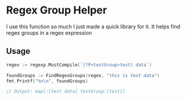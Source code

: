 # Regex Group Helper

I use this function so much I just made a quick library for it.  It helps find regex groups in a regex expression

## Usage

```go
regex := regexp.MustCompile(`(?P<testGroup>test) data`)

foundGroups := FindRegexGroups(regex, "this is test data")
fmt.Printf("%v\n", foundGroups)

// Output: map[:[test data] testGroup:[test]]
```
